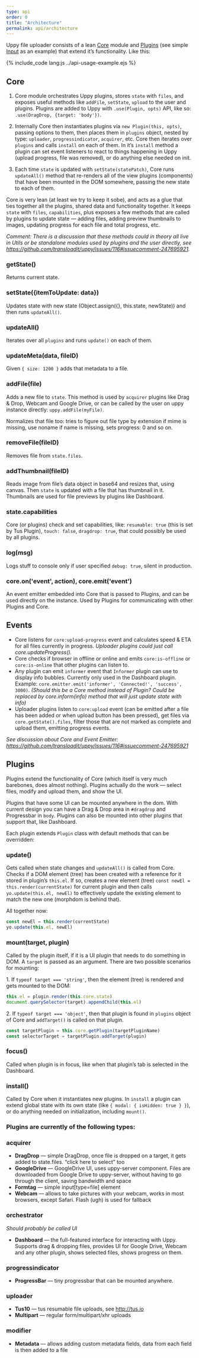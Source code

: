 ```yaml
---
type: api
order: 0
title: "Architecture"
permalink: api/architecture
---
```


Uppy file uploader consists of a lean [Core](https://github.com/transloadit/uppy/blob/master/src/core/Core.js) module and [Plugins](https://github.com/transloadit/uppy/tree/master/src/plugins) (see simple [Input](https://github.com/transloadit/uppy/blob/master/src/plugins/Formtag.js) as an example) that extend it’s functionality. Like this:

{% include_code lang:js ../api-usage-example.ejs %}

## Core

1. Core module orchestrates Uppy plugins, stores `state` with `files`, and exposes useful methods like `addFile`, `setState`, `upload` to the user and plugins. Plugins are added to Uppy with `.use(Plugin, opts)` API, like so: `.use(DragDrop, {target: 'body'})`. 

2. Internally Core then instantiates plugins via `new Plugin(this, opts)`, passing options to them, then places them in `plugins` object, nested by type: `uploader`, `progressindicator`, `acquirer`, etc. Core then iterates over `plugins` and calls `install` on each of them. In it’s `install` method a plugin can set event listeners to react to things happening in Uppy (upload progress, file was removed), or do anything else needed on init.

3. Each time `state` is updated with `setState(statePatch)`, Core runs `updateAll()` method that re-renders all of the view plugins (components) that have been mounted in the DOM somewhere, passing the new state to each of them.

Core is very lean (at least we try to keep it sobe), and acts as a glue that ties together all the plugins, shared data and functionality together. It keeps `state` with `files`, `capabilities`, plus exposes a few methods that are called by plugins to update state — adding files, adding preview thumbnails to images, updating progress for each file and total progress, etc.

*Comment: There is a discussion that these methods could in theory all live in Utils or be standalone modules used by plugins and the user directly, see https://github.com/transloadit/uppy/issues/116#issuecomment-247695921.*

### getState()

Returns current state.

### setState({itemToUpdate: data})

Updates state with new state (Object.assign({}, this.state, newState)) and then runs `updateAll()`.

### updateAll()

Iterates over all `plugins` and runs `update()` on each of them.

### updateMeta(data, fileID)

Given `{ size: 1200 }` adds that metadata to a file.

### addFile(file)

Adds a new file to `state`. This method is used by `acquirer` plugins like Drag & Drop, Webcam and Google Drive,
or can be called by the user on uppy instance directly: `uppy.addFile(myFile)`.

Normalizes that file too: tries to figure out file type by extension if mime is missing, use noname if name is missing, sets progress: 0  and so on.

### removeFile(fileID)

Removes file from `state.files`.

### addThumbnail(fileID)

Reads image from file’s data object in base64 and resizes that, using canvas. Then `state` is updated with a file that has thumbnail in it. Thumbnails are used for file previews by plugins like Dashboard.

### state.capabilities

Core (or plugins) check and set capabilities, like: `resumable: true` (this is set by Tus Plugin), `touch: false`, `dragdrop: true`, that could possibly be used by all plugins.

### log(msg)

Logs stuff to console only if user specified `debug: true`, silent in production.

### core.on('event', action), core.emit('event')

An event emitter embedded into Core that is passed to Plugins, and can be used directly on the instance. Used by Plugins for communicating with other Plugins and Core.

## Events

- Core listens for `core:upload-progress` event and calculates speed & ETA for all files currently in progress. *Uploader plugins could just call core.updateProgress().*
- Core checks if browser in offline or online and emits `core:is-offline` or `core:is-online` that other plugins can listen to.
- Any plugin can emit `informer` event that `Informer` plugin can use to display info bubbles. Currently only used in the Dashboard plugin. Example: `core.emitter.emit('informer', 'Connected!', 'success', 3000)`. *(Should this be a Core method instead of Plugin? Could be replaced by core.inform(info) method that will just update state with info)*
- Uploader plugins listen to `core:upload` event (can be emitted after a file has been added or when upload button has been pressed), get files via `core.getState().files`, filter those that are not marked as complete and upload them, emitting progress events.

*See discussion about Core and Event Emitter: https://github.com/transloadit/uppy/issues/116#issuecomment-247695921*

## Plugins

Plugins extend the functionality of Core (which itself is very much barebones, does almost nothing). Plugins actually do the work — select files, modify and upload them, and show the UI.

Plugins that have some UI can be mounted anywhere in the dom. With current design you can have a Drag & Drop area in `#dragdrop` and Progressbar in `body`. Plugins can also be mounted into other plugins that support that, like Dashboard.

Each plugin extends `Plugin` class with default methods that can be overridden:

### update()

Gets called when state changes and `updateAll()` is called from Core. Checks if a DOM element (tree) has been created with a reference for it stored in plugin’s `this.el`. If so, creates a new element (tree) `const newEl = this.render(currentState)` for current plugin and then calls `yo.update(this.el, newEl)` to effectively update the existing element to match the new one (morphdom is behind that).

All together now:

``` javascript
const newEl = this.render(currentState)
yo.update(this.el, newEl)
```

### mount(target, plugin)

Called by the plugin itself, if it is a UI plugin that needs to do something in DOM. A `target` is passed as an argument. There are two possible scenarios for mounting:

1\. If `typeof target === 'string'`, then the element (tree) is rendered and gets mounted to the DOM:

``` javascript
this.el = plugin.render(this.core.state)
document.querySelector(target).appendChild(this.el)
```

2\. If `typeof target === 'object'`, then that plugin is found in `plugins` object of Core and `addTarget()` is called on that plugin.

``` javascript
const targetPlugin = this.core.getPlugin(targetPluginName)
const selectorTarget = targetPlugin.addTarget(plugin)
```

### focus()

Called when plugin is in focus, like when that plugin’s tab is selected in the Dashboard.

### install()

Called by Core when it instantiates new plugins. In `install`
a plugin can extend global state with its own state (like `{ modal: { isHidden: true } }`), or do anything needed on initialization, including `mount()`.

### Plugins are currently of the following types:

### acquirer

- **DragDrop** — simple DragDrop, once file is dropped on a target, it gets added to state.files. “click here to select” too
- **GoogleDrive** — GoogleDrive UI, uses uppy-server component. Files are downloaded from Google Drive to uppy-server, without having to go through the client, saving bandwidth and space
- **Formtag** — simple input[type=file] element
- **Webcam** — allows to take pictures with your webcam, works in most browsers, except Safari. Flash (ugh) is used for fallback

### orchestrator

*Should probably be called UI*

- **Dashboard** — the full-featured interface for interacting with Uppy. Supports drag & dropping files, provides UI for Google Drive, Webcam and any other plugin, shows selected files, shows progress on them.

### progressindicator

- **ProgressBar** — tiny progressbar that can be mounted anywhere.

### uploader

- **Tus10** — tus resumable file uploads, see http://tus.io
- **Multipart** — regular form/multipart/xhr uploads

### modifier

- **Metadata** — allows adding custom metadata fields, data from each field is then added to a file

